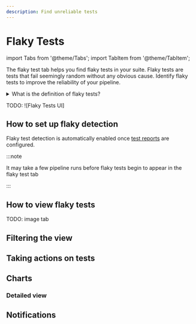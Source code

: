 ```yaml
---
description: Find unreliable tests
---
```


# Flaky Tests

import Tabs from '@theme/Tabs';
import TabItem from '@theme/TabItem';

The flaky test tab helps you find flaky tests in your suite. Flaky tests are tests that fail seemingly random without any obvious cause. Identify flaky tests to improve the reliability of your pipeline.

<details>
<summary>What is the definition of flaky tests?</summary>
<div>

A test is considered flaky when one of these conditions happen:

- The test produces different results for the same Git commit
- A passing test that begins to behave unreliably once merged into a branch

</div>
</details>

TODO: ![Flaky Tests UI]

## How to set up flaky detection

Flaky test detection is automatically enabled once [test reports](./test-reports) are configured.

:::note 

It may take a few pipeline runs before flaky tests begin to appear in the flaky test tab

:::


## How to view flaky tests

TODO: image tab

## Filtering the view

## Taking actions on tests

## Charts

### Detailed view

## Notifications



